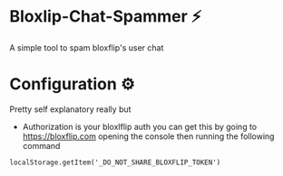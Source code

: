 # Bloxlip-Chat-Spammer ⚡
A simple tool to spam bloxflip's user chat

# Configuration ⚙

Pretty self explanatory really but
 - Authorization is your bloxlflip auth you can get this by going to https://bloxflip.com opening the console then running the following command

```
localStorage.getItem('_DO_NOT_SHARE_BLOXFLIP_TOKEN')
```
